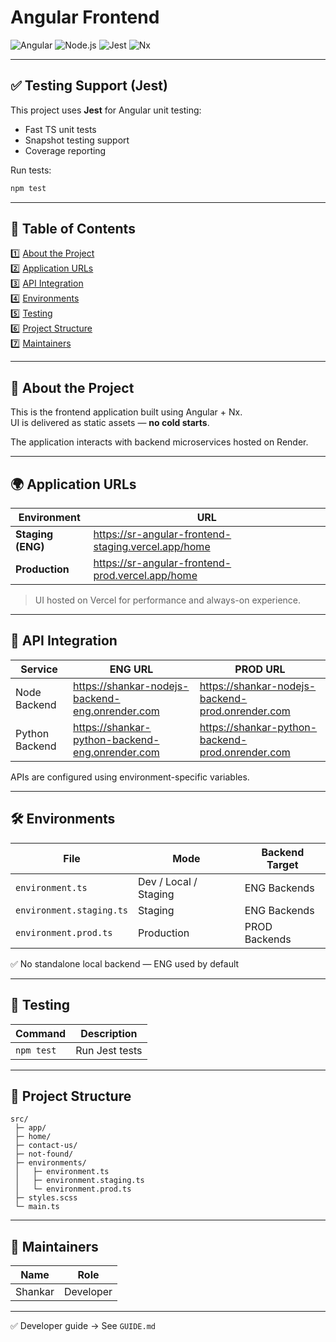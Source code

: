 # Angular Frontend

![Angular](https://img.shields.io/badge/Angular-17-red)
![Node.js](https://img.shields.io/badge/Node.js-20-green)
![Jest](https://img.shields.io/badge/Jest-29-brightgreen)
![Nx](https://img.shields.io/badge/Nx-Monorepo-blue)

---

## ✅ Testing Support (Jest)

This project uses **Jest** for Angular unit testing:

- Fast TS unit tests
- Snapshot testing support
- Coverage reporting

Run tests:

```bash
npm test
```

---

## 📑 Table of Contents

1️⃣ [About the Project](#about-the-project)  
2️⃣ [Application URLs](#application-urls)  
3️⃣ [API Integration](#api-integration)  
4️⃣ [Environments](#environments)  
5️⃣ [Testing](#testing)  
6️⃣ [Project Structure](#project-structure)  
7️⃣ [Maintainers](#maintainers)

---

## 📌 About the Project

This is the frontend application built using Angular + Nx.  
UI is delivered as static assets — **no cold starts**.

The application interacts with backend microservices hosted on Render.

---

## 🌍 Application URLs

| Environment | URL |
|------------|-----|
| **Staging (ENG)** | https://sr-angular-frontend-staging.vercel.app/home |
| **Production** | https://sr-angular-frontend-prod.vercel.app/home |

> UI hosted on Vercel for performance and always-on experience.

---

## 🔌 API Integration

| Service | ENG URL | PROD URL |
|--------|---------|----------|
| Node Backend | https://shankar-nodejs-backend-eng.onrender.com | https://shankar-nodejs-backend-prod.onrender.com |
| Python Backend | https://shankar-python-backend-eng.onrender.com | https://shankar-python-backend-prod.onrender.com |

APIs are configured using environment-specific variables.

---

## 🛠 Environments

| File | Mode | Backend Target |
|------|------|----------------|
| `environment.ts` | Dev / Local / Staging | ENG Backends |
| `environment.staging.ts` | Staging | ENG Backends |
| `environment.prod.ts` | Production | PROD Backends |

✅ No standalone local backend — ENG used by default

---

## 🧪 Testing

| Command | Description |
|--------|-------------|
| `npm test` | Run Jest tests |

---

## 📂 Project Structure

```
src/
 ├─ app/
 ├─ home/
 ├─ contact-us/
 ├─ not-found/
 ├─ environments/
 │   ├─ environment.ts
 │   ├─ environment.staging.ts
 │   └─ environment.prod.ts
 ├─ styles.scss
 └─ main.ts
```

---

## 👥 Maintainers

| Name | Role |
|------|-----|
| Shankar | Developer |

---

✅ Developer guide → See `GUIDE.md`
